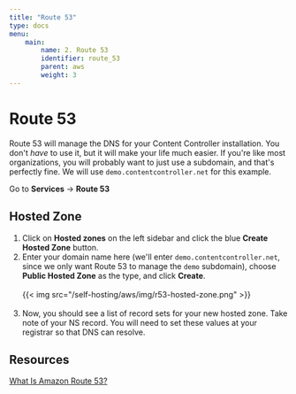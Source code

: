 ```yaml
---
title: "Route 53"
type: docs
menu:
    main:
        name: 2. Route 53
        identifier: route_53
        parent: aws
        weight: 3
---
```


# Route 53

Route 53 will manage the DNS for your Content Controller installation.  You don't _have_ to use it, but it will make your life much easier.  If you're like most organizations, you will probably want to just use a subdomain, and that's perfectly fine.  We will use `demo.contentcontroller.net` for this example.

Go to **Services** -> **Route 53**

## Hosted Zone

1. Click on **Hosted zones** on the left sidebar and click the blue **Create Hosted Zone** button.
2. Enter your domain name here (we'll enter `demo.contentcontroller.net`, since we only want Route 53 to manage the `demo` subdomain), choose **Public Hosted Zone** as the type, and click **Create**. <br><br>{{< img src="/self-hosting/aws/img/r53-hosted-zone.png" >}}<br><br>
3. Now, you should see a list of record sets for your new hosted zone.  Take note of your NS record.  You will need to set these values at your registrar so that DNS can resolve.

## Resources

[What Is Amazon Route 53?](https://docs.aws.amazon.com/Route53/latest/DeveloperGuide/Welcome.html)
